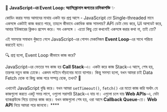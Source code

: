 🚀 **JavaScript-এর Event Loop: অ্যাসিঙ্ক্রোনাস জগতের চালিকাশক্তি** ✨

কোডিং করার সময় আমাদের মাথায় একটা বড় প্রশ্ন আসে - JavaScript তো Single-threaded মানে একসঙ্গে একটাই কাজ করতে পারে, তাহলে কীভাবে একাধিক কাজ সামলায়? API ডেটা ফেচ করে, UI আপডেট করে, আবার ইউজারের ক্লিকও প্রসেস করে। সব একসঙ্গে । এতো কিছু তো কখনোই একসঙ্গে করার কথা না, তাই তো?

এই সমস্যার সমাধান খুঁজতে গেলে JavaScript-এর গোপন মেকানিজম **Event Loop**-এর সাথে পরিচয় করতেই হবে।

🔍 প্রশ্ন হলো, Event Loop কীভাবে কাজ করে?

JavaScript-এর ভেতরে সব কাজ হয় **Call Stack**-এ। একটা করে কাজ Stack-এ আসে, শেষ হয়, তারপর নতুন কাজ ঢোকে। একদম লাইনে দাঁড়ানোর মতো ব্যাপার। কিন্তু সমস্যা হলো, যখন আমরা চাই Data Fetch হোক বা কিছু কাজ পরে সম্পন্ন হোক, তখন? 🤔

এখানেই JavaScript বুদ্ধি করে। যখন আমরা `setTimeout()`, `fetch()` এর মতো কাজ করি অর্থাৎ যে কাজগুলো করতে একটু সময় লাগে, ওগুলো সরাসরি Stack-এ যায় না। এগুলো চলে যায় **Web APIs**-এ, যেটা ব্যাকগ্রাউন্ডে গিয়ে তাদের কাজ করে। যখন কাজগুলো শেষ হয়, ওরা আসে **Callback Queue**-তে। **Web API** নিয়ে আমরা পরে জানবো। ****
 

